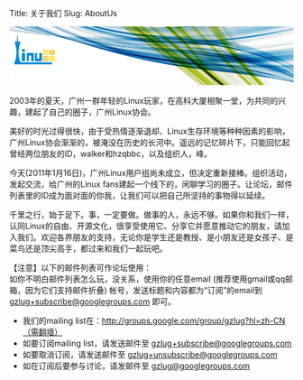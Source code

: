 Title: 关于我们
Slug: AboutUs

![gzlug](/images/others/flow.jpg)

2003年的夏天，广州一群年轻的Linux玩家，在高科大厦相聚一堂，为共同的兴趣，建起了自己的圈子，广州Linux协会。  

美好的时光过得很快，由于受热情逐渐退却、Linux生存环境等种种因素的影响，广州Linux协会渐渐的，被淹没在历史的长河中。遥远的记忆碎片下，只能回忆起曾经两位朋友的ID，walker和hzqbbc，以及组织人，峰。  

今天(2011年1月16日)，广州Linux用户组尚未成立，但决定重新接棒。组织活动，发起交流，给广州的Linux fans建起一个线下的，闲聊学习的圈子。让论坛，邮件列表里的ID成为面对面的你我，让我们可以把自己所坚持的事物得以延续。  

千里之行，始于足下。事，一定要做。做事的人，永远不够。如果你和我们一样，认同Linux的自由、开源文化，很享受使用它、分享它并愿意推动它的朋友，请加入我们。欢迎各界朋友的支持，无论你是学生还是教授、是小朋友还是女孩子、是菜鸟还是顶尖高手，都过来和我们一起玩吧。  


【注意】以下的邮件列表可作论坛使用：  
如你不明白邮件列表怎么玩，没关系，使用你的任意email (推荐使用gmail或qq邮箱，因为它们支持邮件折叠) 帐号，发送标题和内容都为“订阅”的email到 gzlug+subscribe@googlegroups.com 即可。  

- 我们的mailing list在：http://groups.google.com/group/gzlug?hl=zh-CN（需翻墙）  
- 如要订阅mailing list，请发送邮件至 gzlug+subscribe@googlegroups.com  
- 如要取消订阅，请发送邮件至 gzlug+unsubscribe@googlegroups.com  
- 如在订阅后要参与讨论，请发邮件至 gzlug@googlegroups.com  
